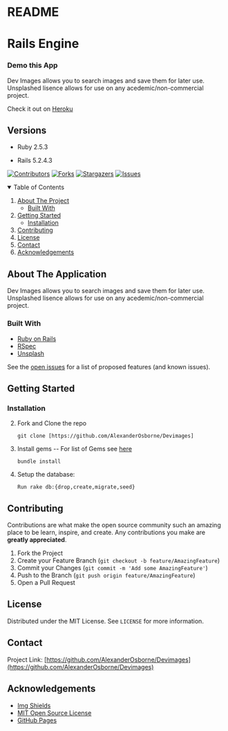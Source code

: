 # README

# Rails Engine

### Demo this App

Dev Images allows you to search images and save them for later use. Unsplashed lisence allows for use on any acedemic/non-commercial project.


Check it out on [Heroku](https://dev-images.herokuapp.com/)

## Versions

- Ruby 2.5.3

- Rails 5.2.4.3

[![Contributors][contributors-shield]][contributors-url]
[![Forks][forks-shield]][forks-url]
[![Stargazers][stars-shield]][stars-url]
[![Issues][issues-shield]][issues-url]


<!-- TABLE OF CONTENTS -->
<details open="open">
  <summary>Table of Contents</summary>
  <ol>
    <li>
      <a href="#about-the-project">About The Project</a>
      <ul>
        <li><a href="#built-with">Built With</a></li>
      </ul>
    </li>
    <li>
      <a href="#getting-started">Getting Started</a>
      <ul>
        <li><a href="#installation">Installation</a></li>
      </ul>
    </li>
    <li><a href="#contributing">Contributing</a></li>
    <li><a href="#license">License</a></li>
    <li><a href="#contact">Contact</a></li>
    <li><a href="#acknowledgements">Acknowledgements</a></li>
  </ol>
</details>



<!-- ABOUT THE PROJECT -->
## About The Application

Dev Images allows you to search images and save them for later use. Unsplashed lisence allows for use on any acedemic/non-commercial project.




### Built With

* [Ruby on Rails](https://rubyonrails.org/)
* [RSpec](https://github.com/rspec/rspec-rails)
* [Unsplash](https://unsplash.com/developers)



See the [open issues](https://github.com/AlexanderOsborne/Devimages/issues) for a list of proposed features (and known issues).


<!-- GETTING STARTED -->
## Getting Started

### Installation

2. Fork and Clone the repo
   ```
   git clone [https://github.com/AlexanderOsborne/Devimages]
   ```
3. Install gems
     -- For list of Gems see [here](https://github.com/AlexanderOsborne/Devimages/blob/main/Gemfile)
   ```
   bundle install
   ```
4. Setup the database: 
   
   ```
   Run rake db:{drop,create,migrate,seed} 
   ```

<!-- CONTRIBUTING -->
## Contributing

Contributions are what make the open source community such an amazing place to be learn, inspire, and create. Any contributions you make are **greatly appreciated**.

1. Fork the Project
2. Create your Feature Branch (`git checkout -b feature/AmazingFeature`)
3. Commit your Changes (`git commit -m 'Add some AmazingFeature'`)
4. Push to the Branch (`git push origin feature/AmazingFeature`)
5. Open a Pull Request



<!-- LICENSE -->
## License

Distributed under the MIT License. See `LICENSE` for more information.



<!-- CONTACT -->
## Contact

Project Link: [https://github.com/AlexanderOsborne/Devimages](https://github.com/AlexanderOsborne/Devimages)



<!-- ACKNOWLEDGEMENTS -->
## Acknowledgements
* [Img Shields](https://shields.io)
* [MIT Open Source License](https://opensource.org/licenses/MIT)
* [GitHub Pages](https://pages.github.com)






<!-- MARKDOWN LINKS & IMAGES -->
<!-- https://www.markdownguide.org/basic-syntax/#reference-style-links -->
[contributors-shield]: https://img.shields.io/github/contributors/AlexanderOsborne/Devimages.svg?style=for-the-badge
[contributors-url]: https://github.com/AlexanderOsborne/Devimages/graphs/contributors
[forks-shield]: https://img.shields.io/github/forks/AlexanderOsborne/Devimages.svg?style=for-the-badge
[forks-url]: https://github.com/AlexanderOsborne/Devimages/network/members
[stars-shield]: https://img.shields.io/github/stars/AlexanderOsborne/Devimages.svg?style=for-the-badge
[stars-url]: https://github.com/AlexanderOsborne/Devimages/stargazers
[issues-shield]: https://img.shields.io/github/issues/AlexanderOsborne/Devimages.svg?style=for-the-badge
[issues-url]: https://github.com/AlexanderOsborne/Devimages/issues
[product-screenshot]: images/screenshot.png

